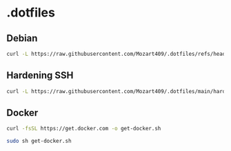 # .dotfiles

## Debian

```sh
curl -L https://raw.githubusercontent.com/Mozart409/.dotfiles/refs/heads/main/debian.sh | sh
```

## Hardening SSH

```sh
curl -L https://raw.githubusercontent.com/Mozart409/.dotfiles/main/harden-ssh.sh | sudo sh
```

## Docker

```sh
curl -fsSL https://get.docker.com -o get-docker.sh
```

```sh
sudo sh get-docker.sh
```
